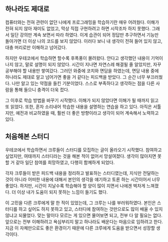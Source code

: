 ## 하나라도 제대로

컴퓨터와는 전혀 관련이 없던 나에게 프로그래밍을 학습하기란 매우 어려웠다. 이해가 전혀 되지 않아 재미도 없었고, 막상 직접 구현하려고 하면 시작조차 하지 못했다. 그래서 일단 강의만 계속 보면서 따라 하였다. 이게 습관이 되어 정답만 추구하면서 기능만 돌아가면 더 이상 나의 코드를 보지 않았다. 이러다 보니 내 생각이 전혀 들어 있지 않고, 대충 머리로만 이해하고 넘어갔다.

하지만 우테코에서 학습하면 할수록 후폭풍이 몰려왔다. 안다고 생각했던 내용이 기억이 나지 않고, 말로 설명이 되지 않았다. 시간이 지나면 자연스레 해결될 줄 알았지만, 자꾸 공부해야 할 내용만 쌓여갔다. 그러던 와중에 코치와 면담을 하였는데, 면담 내용 중에 하나라도 제대로 알고 넘어가면 좋을 거 같다는 피드백을 받았다. 그 순간 너무 부끄러웠다. 나만 알고 있는 약점을 들킨 기분이었다. 스스로 부족하다고 생각하는 점을 다른 사람을 통해 들으니 충격이 더욱 컸다.

그 이후로 학습 방법을 바꾸기 시작했다. 이해가 되지 않았다면 이해가 될 때까지 읽고 또 읽었다. 또한, 혼자 소리내어 학습한 내용을 설명하는 연습을 하고 있다. 아직은 서툴지만, 예전과 비교하였을 때, 훨씬 더 좋은 방향이라고 생각이 되어 계속해서 노력하고 있다.

## 처음해본 스터디

우테코에서 학습하면서 크루들이 스터디를 모집하는 글이 올라오기 시작했다. 참여하고 싶었지만, 여태까지 스터디라는 것을 해본 적이 없어서 망설여졌다. 생각이 많아지면 못할 거 같아 일단 참여를 희망하였고, 다행히 함께하게 되었다.

각자 크루들이 받은 피드백 내용을 정리하고 발표하는 스터디였는데, 지식만 전달하는 것이 아니라 어떠한 내용에 대해서 본인의 생각을 얘기하고 토론 하는 시간이어서 너무 좋았다. 하지만, 시간이 지날수록 학습해야 할 양이 많이 지면서 나에겐 벅차게 느껴졌다. 더 이상 내가 도움이 되지 못하는 느낌이 들기도 했다.

이 고민을 다른 크루에게 말 한 적이 있었는데, 그 크루는 나를 부러워하였다. 본인은 스터디를 하고 싶어도 하지 못하고 있고, 스터디에 참여하는 것만으로도 많이 배울 수 있지 않냐고 되물었다. 맞는 말이다 모르는 게 있으면 물어보면 되고, 전부 다 알 필요는 없다. 앞으로는 전부 이해하려고 욕심부리지 말고 하나라도 배운다는 마음으로 임하려고 한다. 지금 이 자체만으로도 좋은 환경이기 때문에 다른 크루에게 도움을 받으면서 성장할 생각이다.
